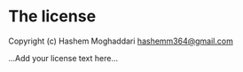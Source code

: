 # The license

Copyright (c) Hashem Moghaddari <hashemm364@gmail.com>

...Add your license text here...
